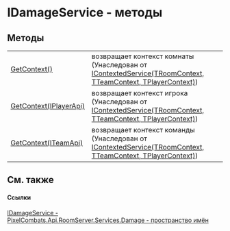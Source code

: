 # IDamageService - методы




## Методы
<table>
<tr>
<td><a href="39b804d9-49b5-0bf4-6ae9-0eb2276ad2d0">GetContext()</a></td>
<td>возвращает контекст комнаты<br />(Унаследован от <a href="7560407f-5a49-03ee-e909-e5d8162d1c67">IContextedService(TRoomContext, TTeamContext, TPlayerContext)</a>)</td></tr>
<tr>
<td><a href="e5bfb119-47c9-9480-4a3c-44f361ffb49f">GetContext(IPlayerApi)</a></td>
<td>возвращает контекст игрока<br />(Унаследован от <a href="7560407f-5a49-03ee-e909-e5d8162d1c67">IContextedService(TRoomContext, TTeamContext, TPlayerContext)</a>)</td></tr>
<tr>
<td><a href="b32c88a6-192c-6c63-37dd-71717be72f4f">GetContext(ITeamApi)</a></td>
<td>возвращает контекст команды<br />(Унаследован от <a href="7560407f-5a49-03ee-e909-e5d8162d1c67">IContextedService(TRoomContext, TTeamContext, TPlayerContext)</a>)</td></tr>
</table>

## См. также


#### Ссылки
<a href="f3f41b21-4d90-a5d7-17da-bb8396207b2a">IDamageService - </a>  
<a href="1d025921-8e2c-5bf2-82bb-de99dd30cacf">PixelCombats.Api.RoomServer.Services.Damage - пространство имён</a>  
